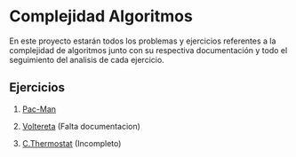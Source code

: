 # Complejidad Algoritmos

En este proyecto estarán todos los problemas y ejercicios referentes a la complejidad de algoritmos junto con su respectiva documentación
y todo el seguimiento del analisis de cada ejercicio.

## Ejercicios

1. [Pac-Man](https://github.com/devBorisG/Complejidad_Algoritmos/tree/main/Ejercicios/PacMan)

2. [Voltereta](https://github.com/devBorisG/Complejidad_Algoritmos/tree/main/Ejercicios/Voltereta) (Falta documentacion)

3. [C.Thermostat](https://github.com/devBorisG/Complejidad_Algoritmos/tree/main/Ejercicios/C.Thermostat) (Incompleto)
